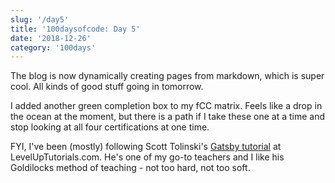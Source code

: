 ```yaml
---
slug: '/day5'
title: '100daysofcode: Day 5'
date: '2018-12-26'
category: '100days'
---
```


<SEO title="100daysofcode | Day5" />

The blog is now dynamically creating pages from markdown, which is super cool. All kinds of good stuff going in tomorrow.

I added another green completion box to my fCC matrix. Feels like a drop in the ocean at the moment, but there is a path if I take these one at a time and stop looking at all four certifications at one time.

FYI, I've been (mostly) following Scott Tolinski's [Gatsby tutorial](http://leveluptutorials.com) at LevelUpTutorials.com. He's one of my go-to teachers and I like his Goldilocks method of teaching - not too hard, not too soft.

